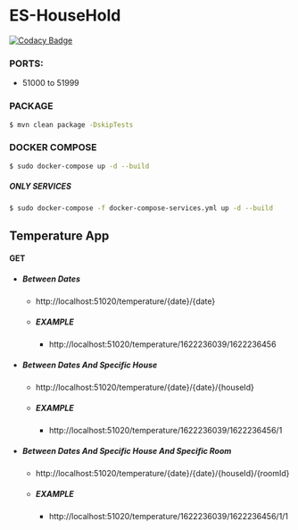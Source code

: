 # ES-HouseHold

[![Codacy Badge](https://app.codacy.com/project/badge/Grade/0ccfc1368ab04e319cfb592799e6b538)](https://www.codacy.com/gh/diogoandrade1999/ES-HouseHold/dashboard?utm_source=github.com&utm_medium=referral&utm_content=diogoandrade1999/ES-HouseHold&utm_campaign=Badge_Grade)

### PORTS:

-   51000 to 51999

### PACKAGE

```bash
$ mvn clean package -DskipTests
```

### DOCKER COMPOSE

```bash
$ sudo docker-compose up -d --build
```

##### ONLY SERVICES

```bash
$ sudo docker-compose -f docker-compose-services.yml up -d --build
```

## Temperature App

#### GET

-   ##### Between Dates

    -   http://localhost:51020/temperature/{date}/{date}

    -   ##### EXAMPLE

        -   http://localhost:51020/temperature/1622236039/1622236456

-   ##### Between Dates And Specific House

    -   http://localhost:51020/temperature/{date}/{date}/{houseId}

    -   ##### EXAMPLE

        -   http://localhost:51020/temperature/1622236039/1622236456/1

-   ##### Between Dates And Specific House And Specific Room

    -   http://localhost:51020/temperature/{date}/{date}/{houseId}/{roomId}

    -   ##### EXAMPLE

        -   http://localhost:51020/temperature/1622236039/1622236456/1/1
